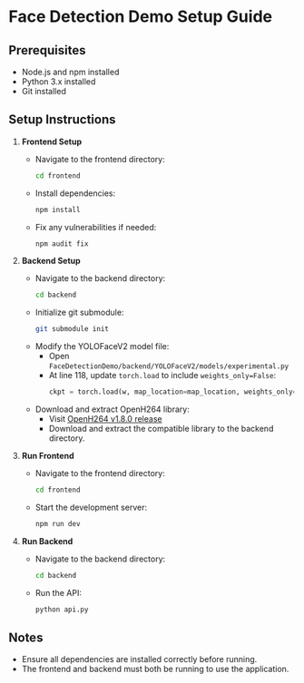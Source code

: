 # Face Detection Demo Setup Guide

## Prerequisites
- Node.js and npm installed
- Python 3.x installed
- Git installed

## Setup Instructions

1. **Frontend Setup**
   - Navigate to the frontend directory:
     ```bash
     cd frontend
     ```
   - Install dependencies:
     ```bash
     npm install
     ```
   - Fix any vulnerabilities if needed:
     ```bash
     npm audit fix
     ```

2. **Backend Setup**
   - Navigate to the backend directory:
     ```bash
     cd backend
     ```
   - Initialize git submodule:
     ```bash
     git submodule init
     ```
   - Modify the YOLOFaceV2 model file:
     - Open `FaceDetectionDemo/backend/YOLOFaceV2/models/experimental.py`
     - At line 118, update `torch.load` to include `weights_only=False`:
       ```python
       ckpt = torch.load(w, map_location=map_location, weights_only=False)  # load
       ```
   - Download and extract OpenH264 library:
     - Visit [OpenH264 v1.8.0 release](https://github.com/cisco/openh264/releases/tag/v1.8.0)
     - Download and extract the compatible library to the backend directory.

3. **Run Frontend**
   - Navigate to the frontend directory:
     ```bash
     cd frontend
     ```
   - Start the development server:
     ```bash
     npm run dev
     ```

4. **Run Backend**
   - Navigate to the backend directory:
     ```bash
     cd backend
     ```
   - Run the API:
     ```bash
     python api.py
     ```

## Notes
- Ensure all dependencies are installed correctly before running.
- The frontend and backend must both be running to use the application.